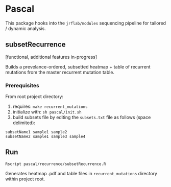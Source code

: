 # Pascal
This package hooks into the ```jrflab/modules``` sequencing pipeline for tailored / dynamic analysis.

## subsetRecurrence
[functional, additional features in-progress]

Builds a prevelance-ordered, subsetted heatmap + table of recurrent mutations from the master recurrent mutation table.

### Prerequisites
From root project directory:

1. requires: ```make recurrent_mutations```
2. initialize with: ```sh pascal/init.sh```
3. build subsets file by editing the ```subsets.txt``` file as follows (space delimited):

```
subsetName1 sample1 sample2
subsetName2 sample1 sample3 sample4
```

## Run
```Rscript pascal/recurrence/subsetRecurrence.R```

Generates heatmap .pdf and table files in ```recurrent_mutations``` directory within project root.
